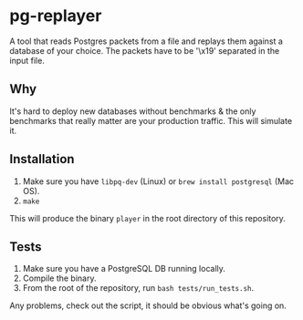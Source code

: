 # pg-replayer

A tool that reads Postgres packets from a file and replays them against a database of your choice. The packets have to be '\x19' separated in the input file.

## Why
It's hard to deploy new databases without benchmarks & the only benchmarks that really matter are your production traffic. This will simulate it.

## Installation

1. Make sure you have `libpq-dev` (Linux) or `brew install postgresql` (Mac OS).
2. `make`

This will produce the binary `player` in the root directory of this repository.

## Tests

1. Make sure you have a PostgreSQL DB running locally.
2. Compile the binary.
3. From the root of the repository, run `bash tests/run_tests.sh`.

Any problems, check out the script, it should be obvious what's going on.

